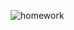 ![homework](https://user-images.githubusercontent.com/96775864/170207654-865eb7e9-5e27-4b10-b1bb-27bb9d4c3b1c.jpg)
